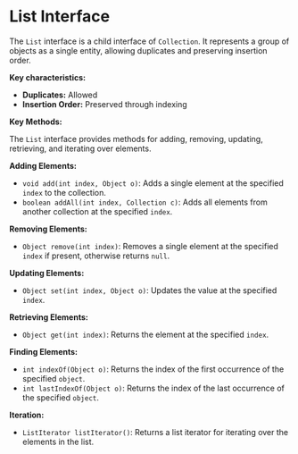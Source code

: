 # List Interface

The `List` interface is a child interface of `Collection`. It represents a group of objects as a single entity, allowing duplicates and preserving insertion order.

**Key characteristics:**

- **Duplicates:** Allowed
- **Insertion Order:** Preserved through indexing

**Key Methods:**

The `List` interface provides methods for adding, removing, updating, retrieving, and iterating over elements.

**Adding Elements:**

- `void add(int index, Object o)`: Adds a single element at the specified `index` to the collection.
- `boolean addAll(int index, Collection c)`: Adds all elements from another collection at the specified `index`.

**Removing Elements:**

- `Object remove(int index)`: Removes a single element at the specified `index` if present, otherwise returns `null`.

**Updating Elements:**

- `Object set(int index, Object o)`: Updates the value at the specified `index`.

**Retrieving Elements:**

- `Object get(int index)`: Returns the element at the specified `index`.

**Finding Elements:**

- `int indexOf(Object o)`: Returns the index of the first occurrence of the specified `object`.
- `int lastIndexOf(Object o)`: Returns the index of the last occurrence of the specified `object`.

**Iteration:**

- `ListIterator listIterator()`: Returns a list iterator for iterating over the elements in the list.

